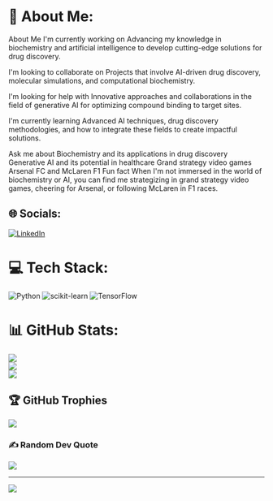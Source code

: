 # 💫 About Me:
About Me
I'm currently working on
Advancing my knowledge in biochemistry and artificial intelligence to develop cutting-edge solutions for drug discovery.

I'm looking to collaborate on
Projects that involve AI-driven drug discovery, molecular simulations, and computational biochemistry.

I'm looking for help with
Innovative approaches and collaborations in the field of generative AI for optimizing compound binding to target sites.

I'm currently learning
Advanced AI techniques, drug discovery methodologies, and how to integrate these fields to create impactful solutions.

Ask me about
Biochemistry and its applications in drug discovery
Generative AI and its potential in healthcare
Grand strategy video games
Arsenal FC and McLaren F1
Fun fact
When I'm not immersed in the world of biochemistry or AI, you can find me strategizing in grand strategy video games, cheering for Arsenal, or following McLaren in F1 races.

## 🌐 Socials:
[![LinkedIn](https://img.shields.io/badge/LinkedIn-%230077B5.svg?logo=linkedin&logoColor=white)](https://linkedin.com/in/https://www.linkedin.com/in/mihirhurwanth/) 

# 💻 Tech Stack:
![Python](https://img.shields.io/badge/python-3670A0?style=for-the-badge&logo=python&logoColor=ffdd54) ![scikit-learn](https://img.shields.io/badge/scikit--learn-%23F7931E.svg?style=for-the-badge&logo=scikit-learn&logoColor=white) ![TensorFlow](https://img.shields.io/badge/TensorFlow-%23FF6F00.svg?style=for-the-badge&logo=TensorFlow&logoColor=white)
# 📊 GitHub Stats:
![](https://github-readme-stats.vercel.app/api?username=MH261102&theme=dark&hide_border=true&include_all_commits=true&count_private=false)<br/>
![](https://github-readme-streak-stats.herokuapp.com/?user=MH261102&theme=dark&hide_border=true)<br/>
![](https://github-readme-stats.vercel.app/api/top-langs/?username=MH261102&theme=dark&hide_border=true&include_all_commits=true&count_private=false&layout=compact)

## 🏆 GitHub Trophies
![](https://github-profile-trophy.vercel.app/?username=MH261102&theme=darcula&no-frame=true&no-bg=true&margin-w=4)

### ✍️ Random Dev Quote
![](https://quotes-github-readme.vercel.app/api?type=horizontal&theme=radical)

---
[![](https://visitcount.itsvg.in/api?id=MH261102&icon=0&color=0)](https://visitcount.itsvg.in)

<!-- Proudly created with GPRM ( https://gprm.itsvg.in ) -->
